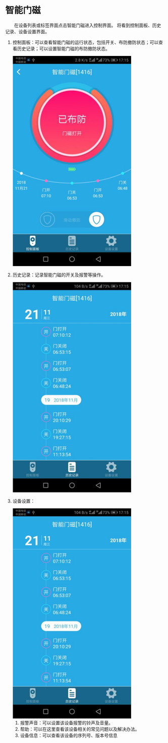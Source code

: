 # 智能门磁

&emsp;&emsp;在设备列表或标签界面点击智能门磁进入控制界面。 将看到控制面板、历史记录、设备设置界面。

1. 控制面板：可以查看智能门磁的运行状态，包括开关、布防撤防状态；可以查看历史记录；可以设置智能门磁的布防撤防状态。

	<img src="../images/MacBee/doorMagnet/控制界面.png" width = "375" height = "667">
	
2.	历史记录：记录智能门磁的开关及报警等操作。

	<img src="../images/MacBee/doorMagnet/历史记录.png" width = "375" height = "667">
	
3.	设备设置：

	<img src="../images/MacBee/doorMagnet/历史记录.png" width = "375" height = "667">
	
	1. 报警声音：可以设置该设备报警的铃声及音量。
	2. 帮助：可以在这里查看该设备相关的常见问题以及解决办法。
	3. 设备信息：可以查看该设备的序列号、版本号信息


